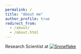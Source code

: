 ```yaml
---
permalink: /
title: "About me"
author_profile: true
redirect_from: 
  - /about/
  - /about.html
---
```



Research Scientist at [![Snowflake](https://cdn.phenompeople.com/CareerConnectResources/SNCOUS/images/logo-sno-blue-1670356475293.svg)](https://careers.snowflake.com/us/en/ai-ml-engineering)

